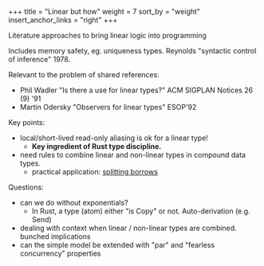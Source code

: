 +++
title = "Linear but how"
weight = 7
sort_by = "weight"
insert_anchor_links = "right"
+++

Literature approaches to bring linear logic into programming

Includes memory safety, eg. uniqueness types. Reynolds "syntactic control of inference" 1978.

Relevant to the problem of shared references:

   * Phil Wadler "Is there a use for linear types?" ACM SIGPLAN Notices 26 (9) '91
   * Martin Odersky "Observers for linear types" ESOP'92

Key points:
   * local/short-lived read-only aliasing is ok for a linear type!
      * **Key ingredient of Rust type discipline.**
   * need rules to combine linear and non-linear types in compound data types.
      * practical application: [splitting borrows](https://doc.rust-lang.org/nomicon/borrow-splitting.html)

Questions:
   * can we do without exponentials?
      * In Rust, a type (atom) either "is Copy" or not. Auto-derivation (e.g. Send)
   * dealing with context when linear / non-linear types are combined. bunched implications
   * can the simple model be extended with "par" and "fearless concurrency" properties
